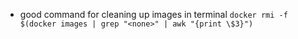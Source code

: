 - good command for cleaning up images in terminal
```docker rmi -f $(docker images | grep "<none>" | awk "{print \$3}")```
